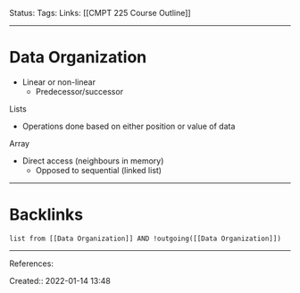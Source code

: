 Status: 
Tags: 
Links: [[CMPT 225 Course Outline]]
___
# Data Organization
- Linear or non-linear
	- Predecessor/successor

Lists
- Operations done based on either position or value of data

Array
- Direct access (neighbours in memory)
	- Opposed to sequential (linked list)
___
# Backlinks
```dataview
list from [[Data Organization]] AND !outgoing([[Data Organization]])
```
___
References:

Created:: 2022-01-14 13:48
